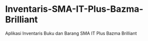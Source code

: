 # Inventaris-SMA-IT-Plus-Bazma-Brilliant
Aplikasi Inventaris Buku dan Barang SMA IT Plus Bazma Brilliant
